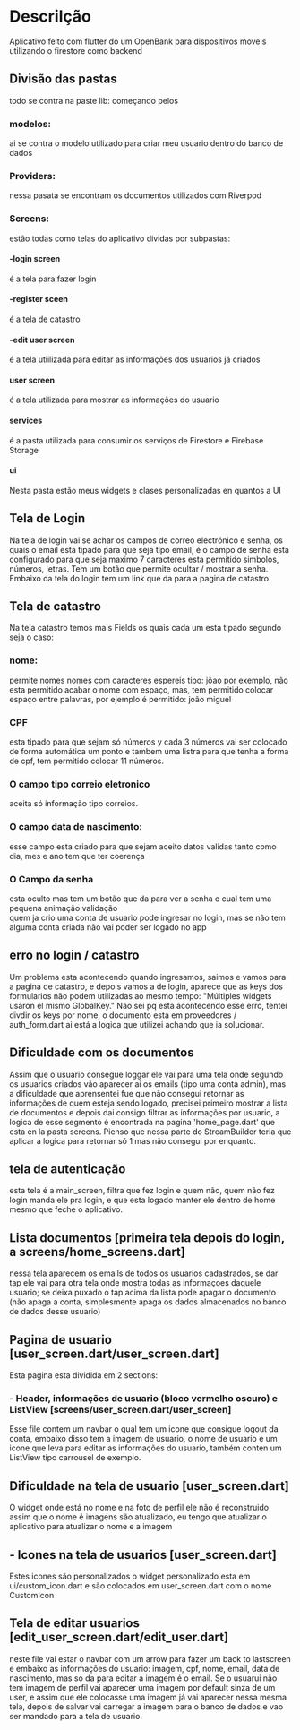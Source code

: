 <h1>Descrilção</h1>
Aplicativo feito com flutter do um OpenBank para dispositivos moveis utilizando o firestore como backend
<h2> Divisão das pastas</h2>
todo se contra na paste lib: começando pelos
<h3> modelos: </h3> ai se contra o modelo utilizado para criar meu usuario dentro do banco de dados 
<h3>Providers: </h3> nessa pasata se encontram os documentos utilizados com Riverpod
<h3>Screens: </h3> estão todas como telas do aplicativo dividas por subpastas:
<h4>-login screen</h4> é a tela para fazer login 
<h4>-register sceen</h4> é a tela de catastro 
<h4>-edit user screen</h4> é a tela utiilizada para editar as informações dos usuarios já criados
<h4>user screen</h4> é a tela utilizada  para mostrar as informações do usuario
<h4>services</h4> é a pasta utilizada para consumir os serviços de Firestore e Firebase Storage
<h4>ui</h4> Nesta pasta estão meus widgets e clases personalizadas en quantos a UI
<h2>Tela de Login</h2>
Na tela de login vai se achar os campos de correo electrónico e senha, os quais o email esta tipado para que seja tipo email, é o campo de senha esta configurado para que seja maximo 7 caracteres esta permitido simbolos, números, letras. Tem um botão que permite ocultar / mostrar a senha. Embaixo da tela do login tem um link que da para a pagina de catastro.

<h2>Tela de catastro</h2>
Na tela catastro temos mais Fields os quais cada um esta tipado segundo seja o caso:
<h3> nome:</h3> permite nomes nomes com caracteres espereis tipo: jõao por exemplo, não esta permitido acabar o nome com espaço, mas, tem permitido colocar espaço entre palavras, por ejemplo é permitido: joão miguel
<h3> CPF </h3>esta tipado para que sejam só números y cada 3 números vai ser colocado de forma automática um ponto e tambem uma listra para que tenha a forma de cpf, tem permitido colocar 11 números. 
<h3>O campo tipo correio eletronico</h3> aceita só informação tipo correios.
<h3> O campo data de nascimento:</h3> esse campo esta criado para que sejam aceito datos validas tanto como dia, mes e ano tem que ter coerença 
<h3>O Campo da senha</h3> esta oculto mas tem um botão que da para ver a senha o cual tem uma pequena animação
validação
<br>
quem ja crio uma conta de usuario pode ingresar no login, mas se não tem alguma conta criada não vai poder ser logado no app
<h2>erro no login / catastro</h2>
Um problema esta acontecendo quando ingresamos, saimos e vamos para a pagina de catastro, e depois vamos a de login, aparece que as keys dos formularios não podem utilizadas ao mesmo tempo: "Múltiples widgets usaron el mismo GlobalKey." Não sei pq esta acontecendo esse erro, tentei divdir os keys por nome, o documento esta em proveedores / auth_form.dart ai está a logica que utilizei achando que ia solucionar.
<h2> Dificuldade com os documentos</h2>
Assim que o usuario consegue loggar ele vai para uma tela onde segundo os usuarios criados vão aparecer ai os emails (tipo uma conta admin), mas a dificuldade que aprensentei fue que não consegui retornar as informações de quem esteja sendo logado, precisei primeiro mostrar a lista de documentos e depois dai consigo filtrar as informações por usuario, a logica de esse segmento é encontrada na pagina 'home_page.dart' que esta en la pasta screens. Pienso que nessa parte do StreamBuilder teria que aplicar a logica para retornar só 1 mas não consegui por enquanto.
<h2>tela de autenticação</h2>
esta tela é a main_screen, filtra que fez login e quem não, quem não fez login manda ele pra login, e que esta logado manter ele dentro de home mesmo que feche o aplicativo.
<h2>Lista documentos [primeira tela depois do login, a screens/home_screens.dart]</h2>
nessa tela aparecem os emails de todos os usuarios cadastrados, se dar tap ele vai para otra tela onde mostra todas as informaçoes daquele usuario; se deixa puxado o tap acima da lista pode apagar o documento (não apaga a conta, simplesmente apaga os dados almacenados no banco de dados desse usuario)
<h2>Pagina de usuario [user_screen.dart/user_screen.dart]</h2>
Esta pagina esta dividida em 2 sections:

<h3>- Header, informações de usuario (bloco vermelho oscuro) e ListView [screens/user_screen.dart/user_screen]</h3>
Esse file contem um navbar o qual tem um icone que consigue logout da conta, embaixo disso tem a imagem de usuario, o nome de usuario e um icone que leva para editar as informações do usuario, também conten um ListView tipo carrousel de exemplo.
<h2>Dificuldade na tela de usuario [user_screen.dart]</h2>
O widget onde está no nome e na foto de perfil ele não é reconstruido assim que o nome é imagens são atualizado, 
eu tengo que atualizar o aplicativo para atualizar o nome e a imagem
<h2>- Icones na tela de usuarios [user_screen.dart]</h2>
Estes icones são personalizados o widget personalizado esta em ui/custom_icon.dart e são colocados em user_screen.dart com o nome CustomIcon 
<h2>Tela de editar usuarios [edit_user_screen.dart/edit_user.dart]</h2>
neste file vai estar o navbar com um arrow para fazer um back to lastscreen e embaixo as informações do usuario: imagem, cpf, nome, email, data de nascimento, mas só da para editar a imagem é o email. Se o usuarui não tem imagem de perfil vai aparecer uma imagem por default sinza de um user, e assim que ele colocasse uma imagem já vai aparecer nessa mesma tela, depois de salvar vai carregar a imagem para o banco de dados e vao ser mandado para a tela de usuario.
